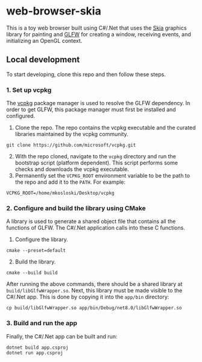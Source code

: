 # web-browser-skia

This is a toy web browser built using C#/.Net that uses the [Skia](https://skia.org/) graphics library for painting and
[GLFW](https://www.glfw.org/) for creating a window, receiving events, and initializing an OpenGL context.

## Local development

To start developing, clone this repo and then follow these steps.

### 1. Set up vcpkg

The [vcpkg](https://learn.microsoft.com/en-us/vcpkg/) package manager is used to resolve the GLFW dependency. In order to get GLFW, this package manager must first be installed and configured.

1. Clone the repo. The repo contains the vcpkg executable and the curated libraries maintained by the vcpkg community.
```
git clone https://github.com/microsoft/vcpkg.git
```
2. With the repo cloned, navigate to the `vcpkg` directory and run the bootstrap script (platform dependent). This script performs some checks and downloads the vcpkg executable.
3. Permanently set the `VCPKG_ROOT` environment variable to be the path to the repo and add it to the `PATH`. For example:
```
VCPKG_ROOT=/home/mkosloski/Desktop/vcpkg
```

### 2. Configure and build the library using CMake

A library is used to generate a shared object file that contains all the functions of GLFW. The C#/.Net application calls into these C functions.

1. Configure the library.
```
cmake --preset=default
```
2. Build the library.
```
cmake --build build
```

After running the above commands, there should be a shared library at `build/libGlfwWrapper.so`. Next, this library must be made visible to the C#/.Net app. This is done by copying it into the `app/bin` directory:

```
cp build/libGlfwWrapper.so app/bin/Debug/net8.0/libGlfwWrapper.so
```
### 3. Build and run the app

Finally, the C#/.Net app can be built and run:

```
dotnet build app.csproj
dotnet run app.csproj
```